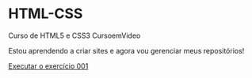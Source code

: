 # HTML-CSS
 Curso de HTML5 e CSS3 CursoemVideo

 Estou aprendendo a criar sites e agora vou gerenciar meus repositórios!

 <a href="https://jotapemendez.github.io/HTML-CSS/Exercícios/ex001/index.html">Executar o exercício 001</a>
